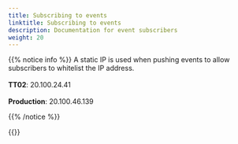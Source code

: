 ```yaml
---
title: Subscribing to events
linktitle: Subscribing to events
description: Documentation for event subscribers
weight: 20
---
```



{{% notice info %}}
A static IP is used when pushing events to allow subscribers to whitelist the IP address. </br> </br>
__TT02__: 20.100.24.41  </br> </br>
__Production__: 20.100.46.139

{{% /notice %}}


{{<children />}}
